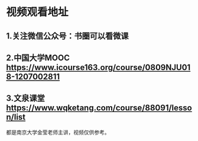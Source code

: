 # **视频观看地址**
## 1.关注微信公众号：书圈可以看微课  
## 2.中国大学MOOC   https://www.icourse163.org/course/0809NJU018-1207002811
## 3.文泉课堂  https://www.wqketang.com/course/88091/lesson/list  
都是南京大学金莹老师主讲，视频仅供参考。  
